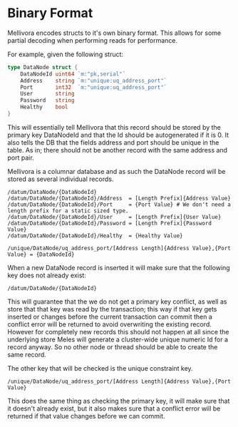 # Binary Format

Mellivora encodes structs to it's own binary format. This allows for some partial decoding when
performing reads for performance.

For example, given the following struct:

```go
type DataNode struct {
    DataNodeId uint64 `m:"pk,serial"`
    Address    string `m:"unique:uq_address_port"`
    Port       int32  `m:"unique:uq_address_port"`
    User       string
    Password   string
    Healthy    bool
}
```

This will essentially tell Mellivora that this record should be stored by the primary key DataNodeId
and that the Id should be autogenerated if it is 0. It also tells the DB that the fields address and
port should be unique in the table. As in; there should not be another record with the same address
and port pair.

Mellivora is a columnar database and as such the DataNode record will be stored as several
individual records.

```
/datum/DataNode/{DataNodeId}
/datum/DataNode/{DataNodeId}/Address  = [Length Prefix]{Address Value}
/datum/DataNode/{DataNodeId}/Port     = {Port Value} # We don't need a length prefix for a static sized type.
/datum/DataNode/{DataNodeId}/User     = [Length Prefix]{User Value}
/datum/DataNode/{DataNodeId}/Password = [Length Prefix]{Password Value}
/datum/DataNode/{DataNodeId}/Healthy  = {Healthy Value}

/unique/DataNode/uq_address_port/[Address Length]{Address Value},{Port Value} = {DataNodeId}
```

When a new DataNode record is inserted it will make sure that the following key does not already
exist:

```
/datum/DataNode/{DataNodeId}
```

This will guarantee that the we do not get a primary key conflict, as well as store that that key
was read by the transaction; this way if that key gets inserted or changes before the current
transaction can commit then a conflict error will be returned to avoid overwriting the existing
record. However for completely new records this should not happen at all since the underlying store
Meles will generate a cluster-wide unique numeric Id for a record anyway. So no other node or thread
should be able to create the same record.

The other key that will be checked is the unique constraint key.

```
/unique/DataNode/uq_address_port/[Address Length]{Address Value},{Port Value}
```

This does the same thing as checking the primary key, it will make sure that it doesn't already
exist, but it also makes sure that a conflict error will be returned if that value changes before
we can commit.